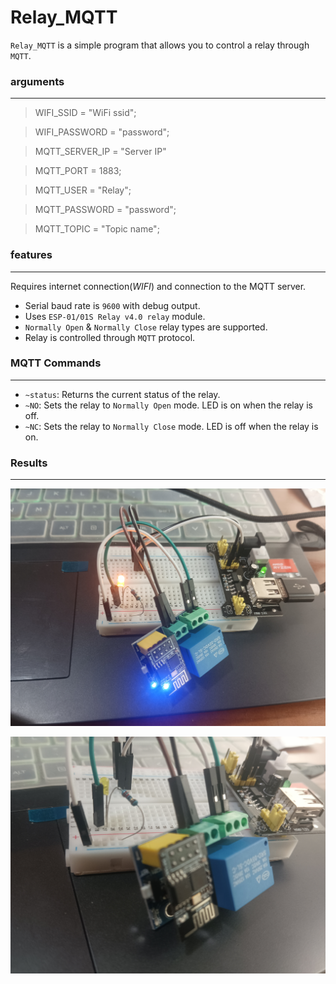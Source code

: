 # Relay_MQTT
` Relay_MQTT ` is a simple program that allows you to control a relay through ` MQTT `.
### arguments
---
> WIFI_SSID = "WiFi ssid";

> WIFI_PASSWORD = "password";

> MQTT_SERVER_IP = "Server IP"

> MQTT_PORT = 1883;

> MQTT_USER = "Relay";

> MQTT_PASSWORD = "password";

> MQTT_TOPIC = "Topic name";

### features
---
Requires internet connection(_WIFI_) and connection to the MQTT server. 
- Serial baud rate is ` 9600 ` with debug output. 
- Uses ` ESP-01/01S Relay v4.0 relay ` module.
- ` Normally Open ` & ` Normally Close ` relay types are supported. 
- Relay is controlled through ` MQTT ` protocol.

### MQTT Commands
---
- ` ~status `: Returns the current status of the relay.
- ` ~NO `: Sets the relay to ` Normally Open ` mode. LED is on when the relay is off.
- ` ~NC `: Sets the relay to ` Normally Close ` mode. LED is off when the relay is on.

### Results
--- 

![image](./IMG_20250503_112033.jpg)

![image](./IMG_20250503_112144.jpg)